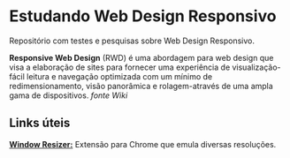 # Estudando Web Design Responsivo

Repositório com testes e pesquisas sobre Web Design Responsivo.

**Responsive Web Design** (RWD) é uma abordagem para web design que visa a elaboração de sites para fornecer uma experiência de visualização-fácil leitura e navegação optimizada com um mínimo de redimensionamento, visão panorâmica e rolagem-através de uma ampla gama de dispositivos. _fonte Wiki_

## Links úteis

**[Window Resizer:](https://chrome.google.com/webstore/detail/window-resizer/kkelicaakdanhinjdeammmilcgefonfh?hl=pt-BR)** Extensão para Chrome que emula diversas resoluções.

